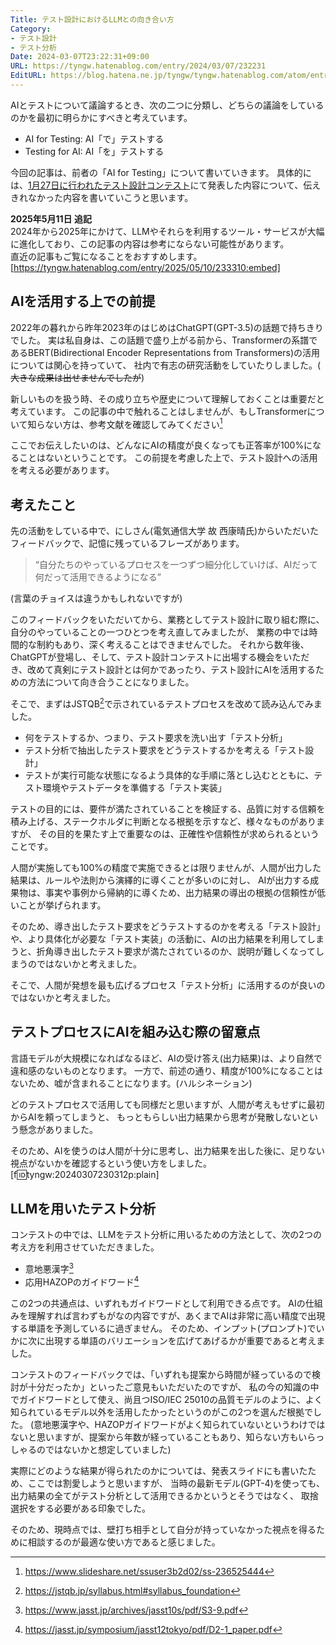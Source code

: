 ```yaml
---
Title: テスト設計におけるLLMとの向き合い方
Category:
- テスト設計
- テスト分析
Date: 2024-03-07T23:22:31+09:00
URL: https://tyngw.hatenablog.com/entry/2024/03/07/232231
EditURL: https://blog.hatena.ne.jp/tyngw/tyngw.hatenablog.com/atom/entry/6801883189088989959
---
```


AIとテストについて議論するとき、次の二つに分類し、どちらの議論をしているのかを最初に明らかにすべきと考えています。

- AI for Testing: AI「で」テストする
- Testing for AI: AI「を」テストする

今回の記事は、前者の「AI for Testing」について書いていきます。
具体的には、[1月27日に行われたテスト設計コンテスト](https://www.aster.or.jp/testcontest/open.html)にて発表した内容について、伝えきれなかった内容を書いていこうと思います。

**2025年5月11日 追記**  
2024年から2025年にかけて、LLMやそれらを利用するツール・サービスが大幅に進化しており、この記事の内容は参考にならない可能性があります。  
直近の記事もご覧になることをおすすめします。
[https://tyngw.hatenablog.com/entry/2025/05/10/233310:embed]

## AIを活用する上での前提

2022年の暮れから昨年2023年のはじめはChatGPT(GPT-3.5)の話題で持ちきりでした。
実は私自身は、この話題で盛り上がる前から、Transformerの系譜であるBERT(Bidirectional Encoder Representations from Transformers)の活用については関心を持っていて、
社内で有志の研究活動をしていたりしました。( ~~大きな成果は出せませんでしたが~~)

新しいものを扱う時、その成り立ちや歴史について理解しておくことは重要だと考えています。
この記事の中で触れることはしませんが、もしTransformerについて知らない方は、参考文献を確認してみてください[^1]

ここでお伝えしたいのは、どんなにAIの精度が良くなっても正答率が100%になることはないということです。
この前提を考慮した上で、テスト設計への活用を考える必要があります。

## 考えたこと

先の活動をしている中で、にしさん(電気通信大学 故 西康晴氏)からいただいたフィードバックで、記憶に残っているフレーズがあります。

> “自分たちのやっているプロセスを一つずつ細分化していけば、AIだって何だって活用できるようになる”

(言葉のチョイスは違うかもしれないですが)

このフィードバックをいただいてから、業務としてテスト設計に取り組む際に、自分のやっていることの一つひとつを考え直してみましたが、
業務の中では時間的な制約もあり、深く考えることはできませんでした。
それから数年後、ChatGPTが登場し、そして、テスト設計コンテストに出場する機会をいただき、改めて真剣にテスト設計とは何かであったり、テスト設計にAIを活用するための方法について向き合うことになりました。

そこで、まずはJSTQB[^2]で示されているテストプロセスを改めて読み込んでみました。

- 何をテストするか、つまり、テスト要求を洗い出す「テスト分析」
- テスト分析で抽出したテスト要求をどうテストするかを考える「テスト設計」
- テストが実行可能な状態になるよう具体的な手順に落とし込むとともに、テスト環境やテストデータを準備する「テスト実装」

テストの目的には、要件が満たされていることを検証する、品質に対する信頼を積み上げる、ステークホルダに判断となる根拠を示すなど、様々なものがありますが、
その目的を果たす上で重要なのは、正確性や信頼性が求められるということです。

人間が実施しても100%の精度で実施できるとは限りませんが、人間が出力した結果は、ルールや法則から演繹的に導くことが多いのに対し、
AIが出力する成果物は、事実や事例から帰納的に導くため、出力結果の導出の根拠の信頼性が低いことが挙げられます。

そのため、導き出したテスト要求をどうテストするのかを考える「テスト設計」や、より具体化が必要な「テスト実装」の活動に、AIの出力結果を利用してしまうと、折角導き出したテスト要求が満たされているのか、説明が難しくなってしまうのではないかと考えました。

そこで、人間が発想を最も広げるプロセス「テスト分析」に活用するのが良いのではないかと考えました。

## テストプロセスにAIを組み込む際の留意点

言語モデルが大規模になればなるほど、AIの受け答え(出力結果)は、より自然で違和感のないものとなります。
一方で、前述の通り、精度が100%になることはないため、嘘が含まれることになります。(ハルシネーション)

どのテストプロセスで活用しても同様だと思いますが、人間が考えもせずに最初からAIを頼ってしまうと、
もっともらしい出力結果から思考が発散しないという懸念がありました。

そのため、AIを使うのは人間が十分に思考し、出力結果を出した後に、足りない視点がないかを確認するという使い方をしました。
[f:id:tyngw:20240307230312p:plain]

## LLMを用いたテスト分析

コンテストの中では、LLMをテスト分析に用いるための方法として、次の2つの考え方を利用させていただきました。

- 意地悪漢字[^3]
- 応用HAZOPのガイドワード[^4]

この2つの共通点は、いずれもガイドワードとして利用できる点です。
AIの仕組みを理解すれば言わずもがなの内容ですが、あくまでAIは非常に高い精度で出現する単語を予測しているに過ぎません。
そのため、インプット(プロンプト)でいかに次に出現する単語のバリエーションを広げてあげるかが重要であると考えました。

コンテストのフィードバックでは、「いずれも提案から時間が経っているので検討が十分だったか」といったご意見もいただいたのですが、
私の今の知識の中でガイドワードとして使え、尚且つISO/IEC 25010の品質モデルのように、よく知られているモデル以外を活用したかったというのがこの2つを選んだ根拠でした。
(意地悪漢字や、HAZOPガイドワードがよく知られていないというわけではないと思いますが、提案から年数が経っていることもあり、知らない方もいらっしゃるのではないかと想定していました)

実際にどのような結果が得られたのかについては、発表スライドにも書いたため、ここでは割愛しようと思いますが、
当時の最新モデル(GPT-4)を使っても、出力結果の全てがテスト分析として活用できるかというとそうではなく、
取捨選択をする必要がある印象でした。

そのため、現時点では、壁打ち相手として自分が持っていなかった視点を得るために相談するのが最適な使い方であると感じました。

[^1]: https://www.slideshare.net/ssuser3b2d02/ss-236525444
[^2]: https://jstqb.jp/syllabus.html#syllabus_foundation
[^3]: https://www.jasst.jp/archives/jasst10s/pdf/S3-9.pdf
[^4]: https://jasst.jp/symposium/jasst12tokyo/pdf/D2-1_paper.pdf



